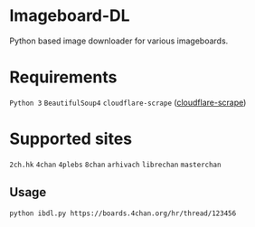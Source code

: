 # Imageboard-DL
Python based image downloader for various imageboards.

# Requirements
`Python 3`
`BeautifulSoup4`
`cloudflare-scrape` ([cloudflare-scrape](https://github.com/Anorov/cloudflare-scrape "cloudflare-scrape"))

# Supported sites
`2ch.hk`
`4chan`
`4plebs`
`8chan`
`arhivach`
`librechan`
`masterchan`

## Usage
```
python ibdl.py https://boards.4chan.org/hr/thread/123456
```

